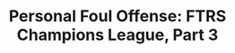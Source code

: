 ---
layout: post
title: "Personal Foul Offense: FTRS Champions League, Part 3"
description: "The series ends and we crown a champion!"
permalink: https://www.fromtherumbleseat.com/2020/4/16/21223096/personal-foul-offense-ftrs-champions-league-part-3-fifa-20-ea-sports-wolfsburg-lyon-vitesse-dc-mls
---